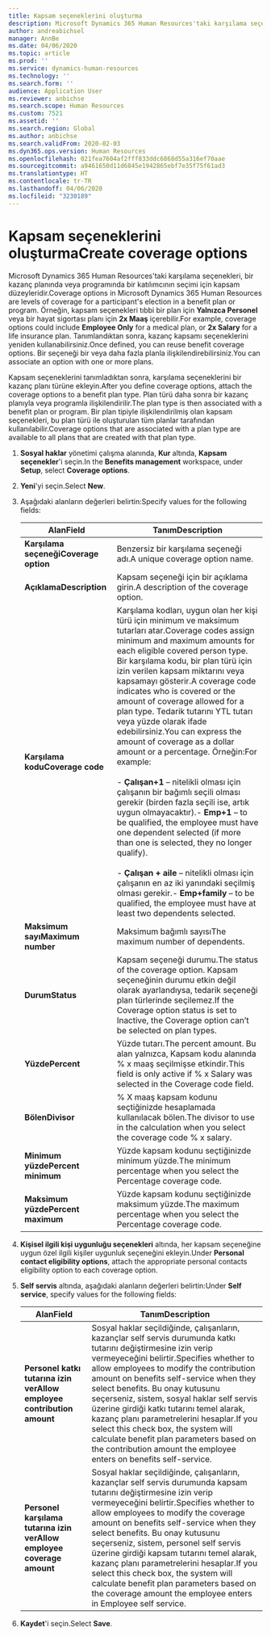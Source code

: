```yaml
---
title: Kapsam seçeneklerini oluşturma
description: Microsoft Dynamics 365 Human Resources'taki karşılama seçenekleri, bir kazanç planında veya programında bir katılımcının seçimi için kapsam düzeyleridir.
author: andreabichsel
manager: AnnBe
ms.date: 04/06/2020
ms.topic: article
ms.prod: ''
ms.service: dynamics-human-resources
ms.technology: ''
ms.search.form: ''
audience: Application User
ms.reviewer: anbichse
ms.search.scope: Human Resources
ms.custom: 7521
ms.assetid: ''
ms.search.region: Global
ms.author: anbichse
ms.search.validFrom: 2020-02-03
ms.dyn365.ops.version: Human Resources
ms.openlocfilehash: 021fea7604af2fff833ddc6868d55a316ef70aae
ms.sourcegitcommit: a9461650d11d6845e1942865ebf7e35f75f61ad3
ms.translationtype: HT
ms.contentlocale: tr-TR
ms.lasthandoff: 04/06/2020
ms.locfileid: "3230189"
---
```

# <a name="create-coverage-options"></a><span data-ttu-id="2967b-103">Kapsam seçeneklerini oluşturma</span><span class="sxs-lookup"><span data-stu-id="2967b-103">Create coverage options</span></span>

<span data-ttu-id="2967b-104">Microsoft Dynamics 365 Human Resources'taki karşılama seçenekleri, bir kazanç planında veya programında bir katılımcının seçimi için kapsam düzeyleridir.</span><span class="sxs-lookup"><span data-stu-id="2967b-104">Coverage options in Microsoft Dynamics 365 Human Resources are levels of coverage for a participant's election in a benefit plan or program.</span></span> <span data-ttu-id="2967b-105">Örneğin, kapsam seçenekleri tıbbi bir plan için **Yalnızca Personel** veya bir hayat sigortası planı için **2x Maaş** içerebilir.</span><span class="sxs-lookup"><span data-stu-id="2967b-105">For example, coverage options could include **Employee Only** for a medical plan, or **2x Salary** for a life insurance plan.</span></span> <span data-ttu-id="2967b-106">Tanımlandıktan sonra, kazanç kapsamı seçeneklerini yeniden kullanabilirsiniz.</span><span class="sxs-lookup"><span data-stu-id="2967b-106">Once defined, you can reuse benefit coverage options.</span></span> <span data-ttu-id="2967b-107">Bir seçeneği bir veya daha fazla planla ilişkilendirebilirsiniz.</span><span class="sxs-lookup"><span data-stu-id="2967b-107">You can associate an option with one or more plans.</span></span>

<span data-ttu-id="2967b-108">Kapsam seçeneklerini tanımladıktan sonra, karşılama seçeneklerini bir kazanç planı türüne ekleyin.</span><span class="sxs-lookup"><span data-stu-id="2967b-108">After you define coverage options, attach the coverage options to a benefit plan type.</span></span> <span data-ttu-id="2967b-109">Plan türü daha sonra bir kazanç planıyla veya programla ilişkilendirilir.</span><span class="sxs-lookup"><span data-stu-id="2967b-109">The plan type is then associated with a benefit plan or program.</span></span> <span data-ttu-id="2967b-110">Bir plan tipiyle ilişkilendirilmiş olan kapsam seçenekleri, bu plan türü ile oluşturulan tüm planlar tarafından kullanılabilir.</span><span class="sxs-lookup"><span data-stu-id="2967b-110">Coverage options that are associated with a plan type are available to all plans that are created with that plan type.</span></span> 

1. <span data-ttu-id="2967b-111">**Sosyal haklar** yönetimi çalışma alanında, **Kur** altında, **Kapsam seçenekler**'i seçin.</span><span class="sxs-lookup"><span data-stu-id="2967b-111">In the **Benefits management** workspace, under **Setup**, select **Coverage options**.</span></span>

2. <span data-ttu-id="2967b-112">**Yeni**'yi seçin.</span><span class="sxs-lookup"><span data-stu-id="2967b-112">Select **New**.</span></span>

3. <span data-ttu-id="2967b-113">Aşağıdaki alanların değerleri belirtin:</span><span class="sxs-lookup"><span data-stu-id="2967b-113">Specify values for the following fields:</span></span>

   | <span data-ttu-id="2967b-114">Alan</span><span class="sxs-lookup"><span data-stu-id="2967b-114">Field</span></span> | <span data-ttu-id="2967b-115">Tanım</span><span class="sxs-lookup"><span data-stu-id="2967b-115">Description</span></span> |
   | --- | --- |
   | <span data-ttu-id="2967b-116">**Karşılama seçeneği**</span><span class="sxs-lookup"><span data-stu-id="2967b-116">**Coverage option**</span></span> | <span data-ttu-id="2967b-117">Benzersiz bir karşılama seçeneği adı.</span><span class="sxs-lookup"><span data-stu-id="2967b-117">A unique coverage option name.</span></span> |
   | <span data-ttu-id="2967b-118">**Açıklama**</span><span class="sxs-lookup"><span data-stu-id="2967b-118">**Description**</span></span> | <span data-ttu-id="2967b-119">Kapsam seçeneği için bir açıklama girin.</span><span class="sxs-lookup"><span data-stu-id="2967b-119">A description of the coverage option.</span></span> |
   | <span data-ttu-id="2967b-120">**Karşılama kodu**</span><span class="sxs-lookup"><span data-stu-id="2967b-120">**Coverage code**</span></span> | <span data-ttu-id="2967b-121">Karşılama kodları, uygun olan her kişi türü için minimum ve maksimum tutarları atar.</span><span class="sxs-lookup"><span data-stu-id="2967b-121">Coverage codes assign minimum and maximum amounts for each eligible covered person type.</span></span> <span data-ttu-id="2967b-122">Bir karşılama kodu, bir plan türü için izin verilen kapsam miktarını veya kapsamayı gösterir.</span><span class="sxs-lookup"><span data-stu-id="2967b-122">A coverage code indicates who is covered or the amount of coverage allowed for a plan type.</span></span> <span data-ttu-id="2967b-123">Tedarik tutarını YTL tutarı veya yüzde olarak ifade edebilirsiniz.</span><span class="sxs-lookup"><span data-stu-id="2967b-123">You can express the amount of coverage as a dollar amount or a percentage.</span></span> <span data-ttu-id="2967b-124">Örneğin:</span><span class="sxs-lookup"><span data-stu-id="2967b-124">For example:</span></span></br></br><span data-ttu-id="2967b-125">- **Çalışan+1** – nitelikli olması için çalışanın bir bağımlı seçili olması gerekir (birden fazla seçili ise, artık uygun olmayacaktır).</span><span class="sxs-lookup"><span data-stu-id="2967b-125">- **Emp+1** – to be qualified, the employee must have one dependent selected (if more than one is selected, they no longer qualify).</span></span></br></br><span data-ttu-id="2967b-126">- **Çalışan + aile** – nitelikli olması için çalışanın en az iki yanındaki seçilmiş olması gerekir.</span><span class="sxs-lookup"><span data-stu-id="2967b-126">- **Emp+family** – to be qualified, the employee must have at least two dependents selected.</span></span> |
   | <span data-ttu-id="2967b-127">**Maksimum sayı**</span><span class="sxs-lookup"><span data-stu-id="2967b-127">**Maximum number**</span></span> | <span data-ttu-id="2967b-128">Maksimum bağımlı sayısı</span><span class="sxs-lookup"><span data-stu-id="2967b-128">The maximum number of dependents.</span></span> |
   | <span data-ttu-id="2967b-129">**Durum**</span><span class="sxs-lookup"><span data-stu-id="2967b-129">**Status**</span></span> | <span data-ttu-id="2967b-130">Kapsam seçeneği durumu.</span><span class="sxs-lookup"><span data-stu-id="2967b-130">The status of the coverage option.</span></span> <span data-ttu-id="2967b-131">Kapsam seçeneğinin durumu etkin değil olarak ayarlandıysa, tedarik seçeneği plan türlerinde seçilemez.</span><span class="sxs-lookup"><span data-stu-id="2967b-131">If the Coverage option status is set to Inactive, the Coverage option can’t be selected on plan types.</span></span> |
   | <span data-ttu-id="2967b-132">**Yüzde**</span><span class="sxs-lookup"><span data-stu-id="2967b-132">**Percent**</span></span> | <span data-ttu-id="2967b-133">Yüzde tutarı.</span><span class="sxs-lookup"><span data-stu-id="2967b-133">The percent amount.</span></span> <span data-ttu-id="2967b-134">Bu alan yalnızca, Kapsam kodu alanında % x maaş seçilmişse etkindir.</span><span class="sxs-lookup"><span data-stu-id="2967b-134">This field is only active if % x Salary was selected in the Coverage code field.</span></span> |
   | <span data-ttu-id="2967b-135">**Bölen**</span><span class="sxs-lookup"><span data-stu-id="2967b-135">**Divisor**</span></span> | <span data-ttu-id="2967b-136">% X maaş kapsam kodunu seçtiğinizde hesaplamada kullanılacak bölen.</span><span class="sxs-lookup"><span data-stu-id="2967b-136">The divisor to use in the calculation when you select the coverage code % x salary.</span></span> |
   | <span data-ttu-id="2967b-137">**Minimum yüzde**</span><span class="sxs-lookup"><span data-stu-id="2967b-137">**Percent minimum**</span></span> | <span data-ttu-id="2967b-138">Yüzde kapsam kodunu seçtiğinizde minimum yüzde.</span><span class="sxs-lookup"><span data-stu-id="2967b-138">The minimum percentage when you select the Percentage coverage code.</span></span> |
   | <span data-ttu-id="2967b-139">**Maksimum yüzde**</span><span class="sxs-lookup"><span data-stu-id="2967b-139">**Percent maximum**</span></span> | <span data-ttu-id="2967b-140">Yüzde kapsam kodunu seçtiğinizde maksimum yüzde.</span><span class="sxs-lookup"><span data-stu-id="2967b-140">The maximum percentage when you select the Percentage coverage code.</span></span> |

4. <span data-ttu-id="2967b-141">**Kişisel ilgili kişi uygunluğu seçenekleri** altında, her kapsam seçeneğine uygun özel ilgili kişiler uygunluk seçeneğini ekleyin.</span><span class="sxs-lookup"><span data-stu-id="2967b-141">Under **Personal contact eligibility options**, attach the appropriate personal contacts eligibility option to each coverage option.</span></span>

5. <span data-ttu-id="2967b-142">**Self servis** altında, aşağıdaki alanların değerleri belirtin:</span><span class="sxs-lookup"><span data-stu-id="2967b-142">Under **Self service**, specify values for the following fields:</span></span>

   | <span data-ttu-id="2967b-143">Alan</span><span class="sxs-lookup"><span data-stu-id="2967b-143">Field</span></span> | <span data-ttu-id="2967b-144">Tanım</span><span class="sxs-lookup"><span data-stu-id="2967b-144">Description</span></span> |
   | --- | --- |
   | <span data-ttu-id="2967b-145">**Personel katkı tutarına izin ver**</span><span class="sxs-lookup"><span data-stu-id="2967b-145">**Allow employee contribution amount**</span></span> | <span data-ttu-id="2967b-146">Sosyal haklar seçildiğinde, çalışanların, kazançlar self servis durumunda katkı tutarını değiştirmesine izin verip vermeyeceğini belirtir.</span><span class="sxs-lookup"><span data-stu-id="2967b-146">Specifies whether to allow employees to modify the contribution amount on benefits self-service when they select benefits.</span></span> <span data-ttu-id="2967b-147">Bu onay kutusunu seçerseniz, sistem, sosyal haklar self servis üzerine girdiği katkı tutarını temel alarak, kazanç planı parametrelerini hesaplar.</span><span class="sxs-lookup"><span data-stu-id="2967b-147">If you select this check box, the system will calculate benefit plan parameters based on the contribution amount the employee enters on benefits self-service.</span></span> |
   | <span data-ttu-id="2967b-148">**Personel karşılama tutarına izin ver**</span><span class="sxs-lookup"><span data-stu-id="2967b-148">**Allow employee coverage amount**</span></span> | <span data-ttu-id="2967b-149">Sosyal haklar seçildiğinde, çalışanların, kazançlar self servis durumunda kapsam tutarını değiştirmesine izin verip vermeyeceğini belirtir.</span><span class="sxs-lookup"><span data-stu-id="2967b-149">Specifies whether to allow employees to modify the coverage amount on benefits self-service when they select benefits.</span></span> <span data-ttu-id="2967b-150">Bu onay kutusunu seçerseniz, sistem, personel self servis üzerine girdiği kapsam tutarını temel alarak, kazanç planı parametrelerini hesaplar.</span><span class="sxs-lookup"><span data-stu-id="2967b-150">If you select this check box, the system will calculate benefit plan parameters based on the coverage amount the employee enters in Employee self service.</span></span> |

6. <span data-ttu-id="2967b-151">**Kaydet**'i seçin.</span><span class="sxs-lookup"><span data-stu-id="2967b-151">Select **Save**.</span></span> 
